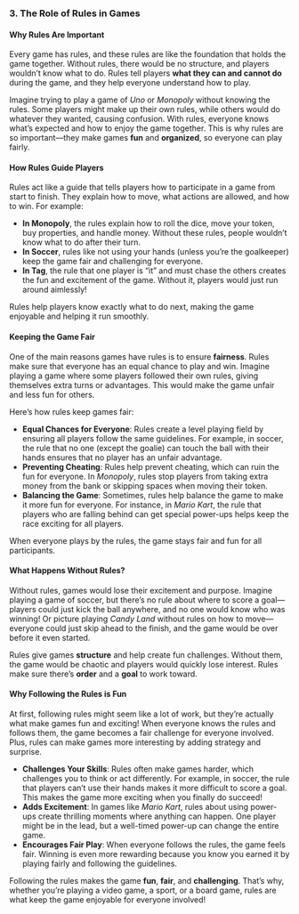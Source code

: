 ### 3. **The Role of Rules in Games**

#### Why Rules Are Important
Every game has rules, and these rules are like the foundation that holds the game together. Without rules, there would be no structure, and players wouldn’t know what to do. Rules tell players **what they can and cannot do** during the game, and they help everyone understand how to play. 

Imagine trying to play a game of *Uno* or *Monopoly* without knowing the rules. Some players might make up their own rules, while others would do whatever they wanted, causing confusion. With rules, everyone knows what’s expected and how to enjoy the game together. This is why rules are so important—they make games **fun** and **organized**, so everyone can play fairly.

#### How Rules Guide Players
Rules act like a guide that tells players how to participate in a game from start to finish. They explain how to move, what actions are allowed, and how to win. For example:

- **In Monopoly**, the rules explain how to roll the dice, move your token, buy properties, and handle money. Without these rules, people wouldn’t know what to do after their turn.
- **In Soccer**, rules like not using your hands (unless you’re the goalkeeper) keep the game fair and challenging for everyone.
- **In Tag**, the rule that one player is “it” and must chase the others creates the fun and excitement of the game. Without it, players would just run around aimlessly!

Rules help players know exactly what to do next, making the game enjoyable and helping it run smoothly.

#### Keeping the Game Fair
One of the main reasons games have rules is to ensure **fairness**. Rules make sure that everyone has an equal chance to play and win. Imagine playing a game where some players followed their own rules, giving themselves extra turns or advantages. This would make the game unfair and less fun for others.

Here’s how rules keep games fair:

- **Equal Chances for Everyone**: Rules create a level playing field by ensuring all players follow the same guidelines. For example, in soccer, the rule that no one (except the goalie) can touch the ball with their hands ensures that no player has an unfair advantage.
- **Preventing Cheating**: Rules help prevent cheating, which can ruin the fun for everyone. In *Monopoly*, rules stop players from taking extra money from the bank or skipping spaces when moving their token.
- **Balancing the Game**: Sometimes, rules help balance the game to make it more fun for everyone. For instance, in *Mario Kart*, the rule that players who are falling behind can get special power-ups helps keep the race exciting for all players.

When everyone plays by the rules, the game stays fair and fun for all participants.

#### What Happens Without Rules?
Without rules, games would lose their excitement and purpose. Imagine playing a game of soccer, but there’s no rule about where to score a goal—players could just kick the ball anywhere, and no one would know who was winning! Or picture playing *Candy Land* without rules on how to move—everyone could just skip ahead to the finish, and the game would be over before it even started.

Rules give games **structure** and help create fun challenges. Without them, the game would be chaotic and players would quickly lose interest. Rules make sure there’s **order** and a **goal** to work toward.

#### Why Following the Rules is Fun
At first, following rules might seem like a lot of work, but they’re actually what make games fun and exciting! When everyone knows the rules and follows them, the game becomes a fair challenge for everyone involved. Plus, rules can make games more interesting by adding strategy and surprise.

- **Challenges Your Skills**: Rules often make games harder, which challenges you to think or act differently. For example, in soccer, the rule that players can’t use their hands makes it more difficult to score a goal. This makes the game more exciting when you finally do succeed!
- **Adds Excitement**: In games like *Mario Kart*, rules about using power-ups create thrilling moments where anything can happen. One player might be in the lead, but a well-timed power-up can change the entire game.
- **Encourages Fair Play**: When everyone follows the rules, the game feels fair. Winning is even more rewarding because you know you earned it by playing fairly and following the guidelines.

Following the rules makes the game **fun**, **fair**, and **challenging**. That’s why, whether you’re playing a video game, a sport, or a board game, rules are what keep the game enjoyable for everyone involved!